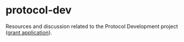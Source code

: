 # protocol-dev

Resources and discussion related to the Protocol Development project ([grant application](https://docs.google.com/document/d/1qetnsfJ4h0pPLuwhYDwF7ZRw5InUsZgh/edit)).
